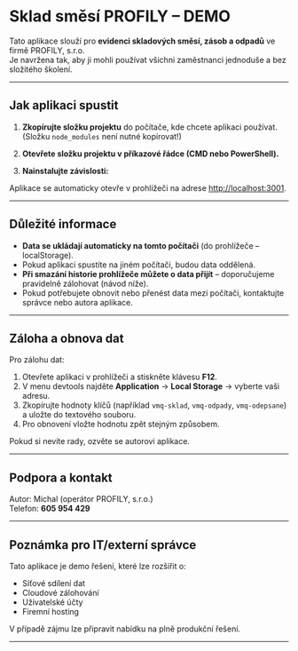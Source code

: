 # Sklad směsí PROFILY – DEMO

Tato aplikace slouží pro **evidenci skladových směsí, zásob a odpadů** ve firmě PROFILY, s.r.o.  
Je navržena tak, aby ji mohli používat všichni zaměstnanci jednoduše a bez složitého školení.

---

## Jak aplikaci spustit

1. **Zkopírujte složku projektu** do počítače, kde chcete aplikaci používat.  
   (Složku `node_modules` není nutné kopírovat!)

2. **Otevřete složku projektu v příkazové řádce (CMD nebo PowerShell).**

3. **Nainstalujte závislosti:**

Aplikace se automaticky otevře v prohlížeči na adrese [http://localhost:3001](http://localhost:3001).

---

## Důležité informace

- **Data se ukládají automaticky na tomto počítači** (do prohlížeče – localStorage).
- Pokud aplikaci spustíte na jiném počítači, budou data oddělená.
- **Při smazání historie prohlížeče můžete o data přijít** – doporučujeme pravidelně zálohovat (návod níže).
- Pokud potřebujete obnovit nebo přenést data mezi počítači, kontaktujte správce nebo autora aplikace.

---

## Záloha a obnova dat

Pro zálohu dat:
1. Otevřete aplikaci v prohlížeči a stiskněte klávesu **F12**.
2. V menu devtools najděte **Application** → **Local Storage** → vyberte vaši adresu.
3. Zkopírujte hodnoty klíčů (například `vmq-sklad`, `vmq-odpady`, `vmq-odepsane`) a uložte do textového souboru.
4. Pro obnovení vložte hodnotu zpět stejným způsobem.

Pokud si nevíte rady, ozvěte se autorovi aplikace.

---

## Podpora a kontakt

Autor: Michal (operátor PROFILY, s.r.o.)  
Telefon: **605 954 429**

---

## Poznámka pro IT/externí správce

Tato aplikace je demo řešení, které lze rozšířit o:
- Síťové sdílení dat
- Cloudové zálohování
- Uživatelské účty
- Firemní hosting

V případě zájmu lze připravit nabídku na plně produkční řešení.

---

